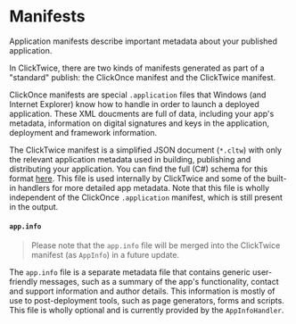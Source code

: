 # Manifests

Application manifests describe important metadata about your published application.

In ClickTwice, there are two kinds of manifests generated as part of a "standard" publish: the ClickOnce manifest and the ClickTwice manifest.

ClickOnce manifests are special `.application` files that Windows (and Internet Explorer) know how to handle in order to launch a deployed application. These XML doucments are full of data, including your app's metadata, information on digital signatures and keys in the application, deployment and framework information.

The ClickTwice manifest is a simplified JSON document (`*.cltw`) with only the relevant application metadata used in building, publishing and distributing your application. You can find the full (C#) schema for this format [here](/api/ClickTwice.Publisher.Core.Manifests.AppManifest.html). This file is used internally by ClickTwice and some of the built-in handlers for more detailed app metadata. Note that this file is wholly independent of the ClickOnce `.application` manifest, which is still present in the output.

#### `app.info`

> Please note that the `app.info` file will be merged into the ClickTwice manifest (as `AppInfo`) in a future update.

The `app.info` file is a separate metadata file that contains generic user-friendly messages, such as a summary of the app's functionality, contact and support information and author details. This information is mostly of use to post-deployment tools, such as page generators, forms and scripts. This file is wholly optional and is currently provided by the `AppInfoHandler`.